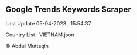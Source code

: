 

## Google Trends Keywords Scraper 
 
Last Update 05-04-2023 , 15:54:37

Country List :
VIETNAM.json



© Abdul Muttaqin 

